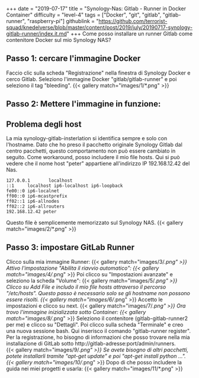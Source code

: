 +++
date = "2019-07-17"
title = "Synology-Nas: Gitlab - Runner in Docker Container"
difficulty = "level-4"
tags = ["Docker", "git", "gitlab", "gitlab-runner", "raspberry-pi"]
githublink = "https://github.com/terrorist-squad/knedelverse/blob/master/content/post/2019/july/20190717-synology-gitlab-runner/index.it.md"
+++
Come posso installare un runner Gitlab come contenitore Docker sul mio Synology NAS?
## Passo 1: cercare l'immagine Docker
Faccio clic sulla scheda "Registrazione" nella finestra di Synology Docker e cerco Gitlab. Seleziono l'immagine Docker "gitlab/gitlab-runner" e poi seleziono il tag "bleeding".
{{< gallery match="images/1/*.png" >}}

## Passo 2: Mettere l'immagine in funzione:

##  Problema degli host
La mia synology-gitlab-insterlation si identifica sempre e solo con l'hostname. Dato che ho preso il pacchetto originale Synology Gitlab dal centro pacchetti, questo comportamento non può essere cambiato in seguito.  Come workaround, posso includere il mio file hosts. Qui si può vedere che il nome host "peter" appartiene all'indirizzo IP 192.168.12.42 del Nas.
```
127.0.0.1       localhost                                                       
::1     localhost ip6-localhost ip6-loopback                                    
fe00::0 ip6-localnet                                                            
ff00::0 ip6-mcastprefix                                                         
ff02::1 ip6-allnodes                                                            
ff02::2 ip6-allrouters               
192.168.12.42 peter

```
Questo file è semplicemente memorizzato sul Synology NAS.
{{< gallery match="images/2/*.png" >}}

## Passo 3: impostare GitLab Runner
Clicco sulla mia immagine Runner:
{{< gallery match="images/3/*.png" >}}
Attivo l'impostazione "Abilita il riavvio automatico":
{{< gallery match="images/4/*.png" >}}
Poi clicco su "Impostazioni avanzate" e seleziono la scheda "Volume":
{{< gallery match="images/5/*.png" >}}
Clicco su Add File e includo il mio file hosts attraverso il percorso "/etc/hosts". Questo passo è necessario solo se gli hostname non possono essere risolti.
{{< gallery match="images/6/*.png" >}}
Accetto le impostazioni e clicco su next.
{{< gallery match="images/7/*.png" >}}
Ora trovo l'immagine inizializzata sotto Container:
{{< gallery match="images/8/*.png" >}}
Seleziono il contenitore (gitlab-gitlab-runner2 per me) e clicco su "Dettagli". Poi clicco sulla scheda "Terminale" e creo una nuova sessione bash. Qui inserisco il comando "gitlab-runner register". Per la registrazione, ho bisogno di informazioni che posso trovare nella mia installazione di GitLab sotto http://gitlab-adresse:port/admin/runners.   
{{< gallery match="images/9/*.png" >}}
Se avete bisogno di altri pacchetti, potete installarli tramite "apt-get update" e poi "apt-get install python ...".
{{< gallery match="images/10/*.png" >}}
Dopo di che posso includere la guida nei miei progetti e usarla:
{{< gallery match="images/11/*.png" >}}
